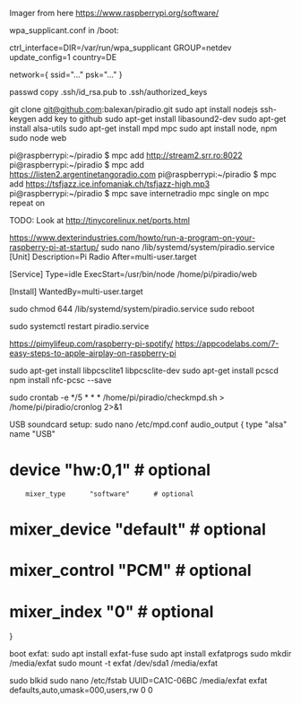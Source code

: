 Imager from here https://www.raspberrypi.org/software/

wpa_supplicant.conf in /boot:

ctrl_interface=DIR=/var/run/wpa_supplicant GROUP=netdev
update_config=1
country=DE

network={
 ssid="..."
 psk="..."
}

passwd
copy .ssh/id_rsa.pub to .ssh/authorized_keys

git clone git@github.com:balexan/piradio.git
sudo apt install nodejs
ssh-keygen
add key to github
sudo apt-get install libasound2-dev
sudo apt-get install alsa-utils
sudo apt-get install mpd mpc
sudo apt install node, npm
sudo node web


pi@raspberrypi:~/piradio $ mpc add http://stream2.srr.ro:8022
pi@raspberrypi:~/piradio $ mpc add https://listen2.argentinetangoradio.com
pi@raspberrypi:~/piradio $ mpc add https://tsfjazz.ice.infomaniak.ch/tsfjazz-high.mp3
pi@raspberrypi:~/piradio $ mpc save internetradio
mpc single on
mpc repeat on


TODO: Look at http://tinycorelinux.net/ports.html


https://www.dexterindustries.com/howto/run-a-program-on-your-raspberry-pi-at-startup/
sudo nano /lib/systemd/system/piradio.service
 [Unit]
 Description=Pi Radio
 After=multi-user.target

 [Service]
 Type=idle
 ExecStart=/usr/bin/node /home/pi/piradio/web

 [Install]
 WantedBy=multi-user.target

sudo chmod 644 /lib/systemd/system/piradio.service 
sudo reboot

sudo systemctl restart piradio.service

https://pimylifeup.com/raspberry-pi-spotify/
https://appcodelabs.com/7-easy-steps-to-apple-airplay-on-raspberry-pi

sudo apt-get install libpcsclite1 libpcsclite-dev
sudo apt-get install pcscd
npm install nfc-pcsc --save

sudo crontab -e
*/5 * * * /home/pi/piradio/checkmpd.sh > /home/pi/piradio/cronlog 2>&1


USB soundcard setup:
sudo nano /etc/mpd.conf 
audio_output {
        type            "alsa"
        name            "USB"
#       device          "hw:0,1"        # optional
        mixer_type      "software"      # optional
#       mixer_device    "default"       # optional
#       mixer_control   "PCM"           # optional
#       mixer_index     "0"             # optional
}


boot exfat:
sudo apt install exfat-fuse
sudo apt install exfatprogs
sudo mkdir /media/exfat
sudo mount -t exfat /dev/sda1 /media/exfat

sudo blkid
sudo nano /etc/fstab
UUID=CA1C-06BC /media/exfat exfat defaults,auto,umask=000,users,rw 0 0 


